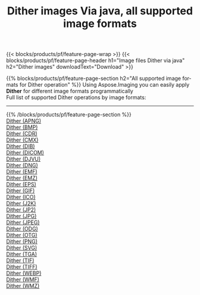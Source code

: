 ﻿---
title: Dither images Via java, all supported image formats 
weight: 3920
url: /java/dither 
lang: en
langdirlevel: 2
locales: zh-hans,ja,it,ru,de,es,fr,nl,id,lt,pl,pt,vi,tr,ko,zh-hant,ar,hi,th,sv,cs,uk,he
description: Using Aspose.Imaging you can easily Dither images Via java
---

{{< blocks/products/pf/feature-page-wrap >}}
{{< blocks/products/pf/feature-page-header h1="Image files Dither via java" h2="Dither images" downloadText="Download" >}}


{{% blocks/products/pf/feature-page-section  h2="All supported image formats for Dither operation" %}}
Using Aspose.Imaging you can easily apply **Dither** for different image formats programmatically
<br/>
Full list of supported Dither operations by image formats:
<hr/>
{{% /blocks/products/pf/feature-page-section %}}
<div class="container-fluid productfamilypage bg-gray">
    <div class="convertypes bg-gray agp-content section">
        <div class="container">
		<div class="row other-converters">
		    <div class='col-md-2 other-converter remove-lp remove-rp'><a href="/imaging/java/dither/apng" >Dither (APNG)</a></div><div class='col-md-2 other-converter remove-lp remove-rp'><a href="/imaging/java/dither/bmp" >Dither (BMP)</a></div><div class='col-md-2 other-converter remove-lp remove-rp'><a href="/imaging/java/dither/cdr" >Dither (CDR)</a></div><div class='col-md-2 other-converter remove-lp remove-rp'><a href="/imaging/java/dither/cmx" >Dither (CMX)</a></div><div class='col-md-2 other-converter remove-lp remove-rp'><a href="/imaging/java/dither/dib" >Dither (DIB)</a></div><div class='col-md-2 other-converter remove-lp remove-rp'><a href="/imaging/java/dither/dicom" >Dither (DICOM)</a></div><div class='col-md-2 other-converter remove-lp remove-rp'><a href="/imaging/java/dither/djvu" >Dither (DJVU)</a></div><div class='col-md-2 other-converter remove-lp remove-rp'><a href="/imaging/java/dither/dng" >Dither (DNG)</a></div><div class='col-md-2 other-converter remove-lp remove-rp'><a href="/imaging/java/dither/emf" >Dither (EMF)</a></div><div class='col-md-2 other-converter remove-lp remove-rp'><a href="/imaging/java/dither/emz" >Dither (EMZ)</a></div><div class='col-md-2 other-converter remove-lp remove-rp'><a href="/imaging/java/dither/eps" >Dither (EPS)</a></div><div class='col-md-2 other-converter remove-lp remove-rp'><a href="/imaging/java/dither/gif" >Dither (GIF)</a></div><div class='col-md-2 other-converter remove-lp remove-rp'><a href="/imaging/java/dither/ico" >Dither (ICO)</a></div><div class='col-md-2 other-converter remove-lp remove-rp'><a href="/imaging/java/dither/j2k" >Dither (J2K)</a></div><div class='col-md-2 other-converter remove-lp remove-rp'><a href="/imaging/java/dither/jp2" >Dither (JP2)</a></div><div class='col-md-2 other-converter remove-lp remove-rp'><a href="/imaging/java/dither/jpg" >Dither (JPG)</a></div><div class='col-md-2 other-converter remove-lp remove-rp'><a href="/imaging/java/dither/jpeg" >Dither (JPEG)</a></div><div class='col-md-2 other-converter remove-lp remove-rp'><a href="/imaging/java/dither/odg" >Dither (ODG)</a></div><div class='col-md-2 other-converter remove-lp remove-rp'><a href="/imaging/java/dither/otg" >Dither (OTG)</a></div><div class='col-md-2 other-converter remove-lp remove-rp'><a href="/imaging/java/dither/png" >Dither (PNG)</a></div><div class='col-md-2 other-converter remove-lp remove-rp'><a href="/imaging/java/dither/svg" >Dither (SVG)</a></div><div class='col-md-2 other-converter remove-lp remove-rp'><a href="/imaging/java/dither/tga" >Dither (TGA)</a></div><div class='col-md-2 other-converter remove-lp remove-rp'><a href="/imaging/java/dither/tif" >Dither (TIF)</a></div><div class='col-md-2 other-converter remove-lp remove-rp'><a href="/imaging/java/dither/tiff" >Dither (TIFF)</a></div><div class='col-md-2 other-converter remove-lp remove-rp'><a href="/imaging/java/dither/webp" >Dither (WEBP)</a></div><div class='col-md-2 other-converter remove-lp remove-rp'><a href="/imaging/java/dither/wmf" >Dither (WMF)</a></div><div class='col-md-2 other-converter remove-lp remove-rp'><a href="/imaging/java/dither/wmz" >Dither (WMZ)</a></div>
                </div>
        </div>
    </div>
</div>
<br/>


